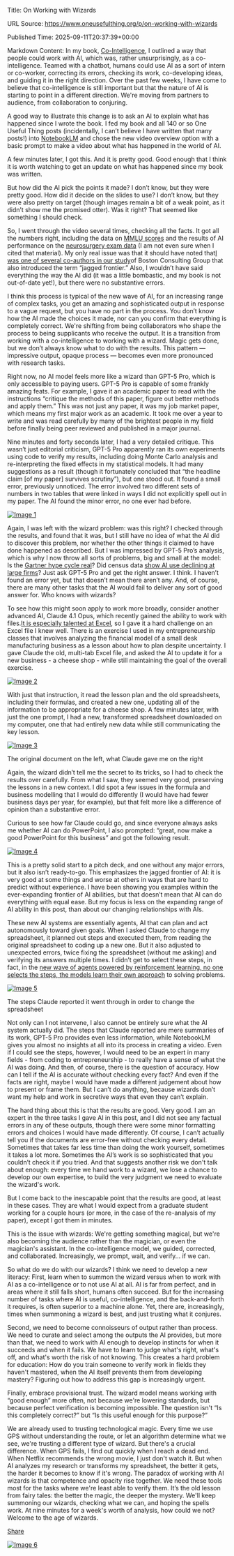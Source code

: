 Title: On Working with Wizards

URL Source: https://www.oneusefulthing.org/p/on-working-with-wizards

Published Time: 2025-09-11T20:37:39+00:00

Markdown Content:
In my book, [Co-Intelligence](https://a.co/d/cPsM4Ql), I outlined a way that people could work with AI, which was, rather unsurprisingly, as a co-intelligence. Teamed with a chatbot, humans could use AI as a sort of intern or co-worker, correcting its errors, checking its work, co-developing ideas, and guiding it in the right direction. Over the past few weeks, I have come to believe that co-intelligence is still important but that the nature of AI is starting to point in a different direction. We're moving from partners to audience, from collaboration to conjuring.

A good way to illustrate this change is to ask an AI to explain what has happened since I wrote the book. I fed my book and all 140 or so One Useful Thing posts (incidentally, I can’t believe I have written that many posts!) into [NotebookLM](https://notebooklm.google.com/) and chose the new video overview option with a basic prompt to make a video about what has happened in the world of AI.

A few minutes later, I got this. And it is pretty good. Good enough that I think it is worth watching to get an update on what has happened since my book was written.

But how did the AI pick the points it made? I don’t know, but they were pretty good. How did it decide on the slides to use? I don’t know, but they were also pretty on target (though images remain a bit of a weak point, as it didn’t show me the promised otter). Was it right? That seemed like something I should check.

So, I went through the video several times, checking all the facts. It got all the numbers right, including the data on [MMLU scores](https://openai.com/index/learning-to-reason-with-llms/) and the results of AI performance on the [neurosurgery exam data](https://www.medrxiv.org/content/10.1101/2023.04.06.23288265v1) (I am not even sure when I cited that material). My only real issue was that it should have noted that[I was one of several co-authors in our study](https://papers.ssrn.com/sol3/papers.cfm?abstract_id=4573321)of Boston Consulting Group that also introduced the term “jagged frontier.” Also, I wouldn’t have said everything the way the AI did (it was a little bombastic, and my book is not out-of-date yet!), but there were no substantive errors.

I think this process is typical of the new wave of AI, for an increasing range of complex tasks, you get an amazing and sophisticated output in response to a vague request, but you have no part in the process. You don’t know how the AI made the choices it made, nor can you confirm that everything is completely correct. We're shifting from being collaborators who shape the process to being supplicants who receive the output. It is a transition from working with a co-intelligence to working with a wizard. Magic gets done, but we don’t always know what to do with the results. This pattern — impressive output, opaque process — becomes even more pronounced with research tasks.

Right now, no AI model feels more like a wizard than GPT-5 Pro, which is only accessible to paying users. GPT-5 Pro is capable of some frankly amazing feats. For example, I gave it an academic paper to read with the instructions “critique the methods of this paper, figure out better methods and apply them.” This was not just any paper, it was my job market paper, which means my first major work as an academic. It took me over a year to write and was read carefully by many of the brightest people in my field before finally being peer reviewed and published in a major journal.

Nine minutes and forty seconds later, I had a very detailed critique. This wasn’t just editorial criticism, GPT-5 Pro apparently ran its own experiments using code to verify my results, including doing Monte Carlo analysis and re-interpreting the fixed effects in my statistical models. It had many suggestions as a result (though it fortunately concluded that “the headline claim [of my paper] survives scrutiny”), but one stood out. It found a small error, previously unnoticed. The error involved two different sets of numbers in two tables that were linked in ways I did not explicitly spell out in my paper. The AI found the minor error, no one ever had before.

[![Image 1](https://substackcdn.com/image/fetch/$s_!iDvt!,w_1456,c_limit,f_auto,q_auto:good,fl_progressive:steep/https%3A%2F%2Fsubstack-post-media.s3.amazonaws.com%2Fpublic%2Fimages%2Fd80aac82-5e8b-4c7d-84d3-c8d34f7821c8_831x932.png)](https://substackcdn.com/image/fetch/$s_!iDvt!,f_auto,q_auto:good,fl_progressive:steep/https%3A%2F%2Fsubstack-post-media.s3.amazonaws.com%2Fpublic%2Fimages%2Fd80aac82-5e8b-4c7d-84d3-c8d34f7821c8_831x932.png)

Again, I was left with the wizard problem: was this right? I checked through the results, and found that it was, but I still have no idea of what the AI did to discover this problem, nor whether the other things it claimed to have done happened as described. But I was impressed by GPT-5 Pro’s analysis, which is why I now throw all sorts of problems, big and small at the model: Is the [Gartner hype cycle real](https://x.com/emollick/status/1964932143710380398)? Did census data [show AI use declining at large firms](https://x.com/emollick/status/1965440611282288707)? Just ask GPT-5 Pro and get the right answer. I think. I haven’t found an error yet, but that doesn’t mean there aren’t any. And, of course, there are many other tasks that the AI would fail to deliver any sort of good answer for. Who knows with wizards?

To see how this might soon apply to work more broadly, consider another advanced AI, Claude 4.1 Opus, which recently gained the ability to work with files.[It is especially talented at Excel](https://x.com/emollick/status/1965608685297922315), so I gave it a hard challenge on an Excel file I knew well. There is an exercise I used in my entrepreneurship classes that involves analyzing the financial model of a small desk manufacturing business as a lesson about how to plan despite uncertainty. I gave Claude the old, multi-tab Excel file, and asked the AI to update it for a new business - a cheese shop - while still maintaining the goal of the overall exercise.

[![Image 2](https://substackcdn.com/image/fetch/$s_!AZG7!,w_1456,c_limit,f_auto,q_auto:good,fl_progressive:steep/https%3A%2F%2Fsubstack-post-media.s3.amazonaws.com%2Fpublic%2Fimages%2F4deccb99-02ff-4b14-a0e8-1e9858c9b816_843x477.png)](https://substackcdn.com/image/fetch/$s_!AZG7!,f_auto,q_auto:good,fl_progressive:steep/https%3A%2F%2Fsubstack-post-media.s3.amazonaws.com%2Fpublic%2Fimages%2F4deccb99-02ff-4b14-a0e8-1e9858c9b816_843x477.png)

With just that instruction, it read the lesson plan and the old spreadsheets, including their formulas, and created a new one, updating all of the information to be appropriate for a cheese shop. A few minutes later, with just the one prompt, I had a new, transformed spreadsheet downloaded on my computer, one that had entirely new data while still communicating the key lesson.

[![Image 3](https://substackcdn.com/image/fetch/$s_!V_aY!,w_1456,c_limit,f_auto,q_auto:good,fl_progressive:steep/https%3A%2F%2Fsubstack-post-media.s3.amazonaws.com%2Fpublic%2Fimages%2F295ee922-faee-4f17-85f8-6b5628f62b28_2497x1968.png)](https://substackcdn.com/image/fetch/$s_!V_aY!,f_auto,q_auto:good,fl_progressive:steep/https%3A%2F%2Fsubstack-post-media.s3.amazonaws.com%2Fpublic%2Fimages%2F295ee922-faee-4f17-85f8-6b5628f62b28_2497x1968.png)

The original document on the left, what Claude gave me on the right

Again, the wizard didn’t tell me the secret to its tricks, so I had to check the results over carefully. From what I saw, they seemed very good, preserving the lessons in a new context. I did spot a few issues in the formula and business modelling that I would do differently (I would have had fewer business days per year, for example), but that felt more like a difference of opinion than a substantive error.

Curious to see how far Claude could go, and since everyone always asks me whether AI can do PowerPoint, I also prompted: “great, now make a good PowerPoint for this business” and got the following result.

[![Image 4](https://substackcdn.com/image/fetch/$s_!BmJ9!,w_1456,c_limit,f_auto,q_auto:good,fl_progressive:steep/https%3A%2F%2Fsubstack-post-media.s3.amazonaws.com%2Fpublic%2Fimages%2Ff86b03bd-e9d2-4b06-97ef-e2909dc7e18d_1927x943.png)](https://substackcdn.com/image/fetch/$s_!BmJ9!,f_auto,q_auto:good,fl_progressive:steep/https%3A%2F%2Fsubstack-post-media.s3.amazonaws.com%2Fpublic%2Fimages%2Ff86b03bd-e9d2-4b06-97ef-e2909dc7e18d_1927x943.png)

This is a pretty solid start to a pitch deck, and one without any major errors, but it also isn’t ready-to-go. This emphasizes the jagged frontier of AI: it is very good at some things and worse at others in ways that are hard to predict without experience. I have been showing you examples within the ever-expanding frontier of AI abilities, but that doesn’t mean that AI can do everything with equal ease. But my focus is less on the expanding range of AI ability in this post, than about our changing relationships with AIs.

These new AI systems are essentially agents, AI that can plan and act autonomously toward given goals. When I asked Claude to change my spreadsheet, it planned out steps and executed them, from reading the original spreadsheet to coding up a new one. But it also adjusted to unexpected errors, twice fixing the spreadsheet (without me asking) and verifying its answers multiple times. I didn’t get to select these steps, in fact, in the [new wave of agents powered by reinforcement learning, no one selects the steps, the models learn their own approach](https://www.oneusefulthing.org/p/the-bitter-lesson-versus-the-garbage) to solving problems.

[![Image 5](https://substackcdn.com/image/fetch/$s_!B3Z0!,w_1456,c_limit,f_auto,q_auto:good,fl_progressive:steep/https%3A%2F%2Fsubstack-post-media.s3.amazonaws.com%2Fpublic%2Fimages%2Fd3d41b8f-9c46-420e-9f1f-02b64074a690_1451x610.png)](https://substackcdn.com/image/fetch/$s_!B3Z0!,f_auto,q_auto:good,fl_progressive:steep/https%3A%2F%2Fsubstack-post-media.s3.amazonaws.com%2Fpublic%2Fimages%2Fd3d41b8f-9c46-420e-9f1f-02b64074a690_1451x610.png)

The steps Claude reported it went through in order to change the spreadsheet

Not only can I not intervene, I also cannot be entirely sure what the AI system actually did. The steps that Claude reported are mere summaries of its work, GPT-5 Pro provides even less information, while NotebookLM gives you almost no insights at all into its process in creating a video. Even if I could see the steps, however, I would need to be an expert in many fields - from coding to entrepreneurship - to really have a sense of what the AI was doing. And then, of course, there is the question of accuracy. How can I tell if the AI is accurate without checking every fact? And even if the facts are right, maybe I would have made a different judgement about how to present or frame them. But I can’t do anything, because wizards don’t want my help and work in secretive ways that even they can’t explain.

The hard thing about this is that the results are good. Very good. I am an expert in the three tasks I gave AI in this post, and I did not see any factual errors in any of these outputs, though there were some minor formatting errors and choices I would have made differently. Of course, I can’t actually tell you if the documents are error-free without checking every detail. Sometimes that takes far less time than doing the work yourself, sometimes it takes a lot more. Sometimes the AI’s work is so sophisticated that you couldn’t check it if you tried. And that suggests another risk we don't talk about enough: every time we hand work to a wizard, we lose a chance to develop our own expertise, to build the very judgment we need to evaluate the wizard's work.

But I come back to the inescapable point that the results are good, at least in these cases. They are what I would expect from a graduate student working for a couple hours (or more, in the case of the re-analysis of my paper), except I got them in minutes.

This is the issue with wizards: We're getting something magical, but we're also becoming the audience rather than the magician, or even the magician's assistant. In the co-intelligence model, we guided, corrected, and collaborated. Increasingly, we prompt, wait, and verify… if we can.

So what do we do with our wizards? I think we need to develop a new literacy: First, learn when to summon the wizard versus when to work with AI as a co-intelligence or to not use AI at all. AI is far from perfect, and in areas where it still falls short, humans often succeed. But for the increasing number of tasks where AI is useful, co-intelligence, and the back-and-forth it requires, is often superior to a machine alone. Yet, there are, increasingly, times when summoning a wizard is best, and just trusting what it conjures.

Second, we need to become connoisseurs of output rather than process. We need to curate and select among the outputs the AI provides, but more than that, we need to work with AI enough to develop instincts for when it succeeds and when it fails. We have to learn to judge what's right, what's off, and what's worth the risk of not knowing. This creates a hard problem for education: How do you train someone to verify work in fields they haven't mastered, when the AI itself prevents them from developing mastery? Figuring out how to address this gap is increasingly urgent.

Finally, embrace provisional trust. The wizard model means working with “good enough” more often, not because we're lowering standards, but because perfect verification is becoming impossible. The question isn't “Is this completely correct?” but “Is this useful enough for this purpose?”

We are already used to trusting technological magic. Every time we use GPS without understanding the route, or let an algorithm determine what we see, we're trusting a different type of wizard. But there's a crucial difference. When GPS fails, I find out quickly when I reach a dead end. When Netflix recommends the wrong movie, I just don't watch it. But when AI analyzes my research or transforms my spreadsheet, the better it gets, the harder it becomes to know if it's wrong. The paradox of working with AI wizards is that competence and opacity rise together. We need these tools most for the tasks where we're least able to verify them. It’s the old lesson from fairy tales: the better the magic, the deeper the mystery. We'll keep summoning our wizards, checking what we can, and hoping the spells work. At nine minutes for a week's worth of analysis, how could we not? Welcome to the age of wizards.

[Share](https://www.oneusefulthing.org/p/on-working-with-wizards?utm_source=substack&utm_medium=email&utm_content=share&action=share)

[![Image 6](https://substackcdn.com/image/fetch/$s_!_7Xu!,w_1456,c_limit,f_auto,q_auto:good,fl_progressive:steep/https%3A%2F%2Fsubstack-post-media.s3.amazonaws.com%2Fpublic%2Fimages%2Ffd787c39-049e-40b0-8e6e-d0938a977c96_1376x864.png)](https://substackcdn.com/image/fetch/$s_!_7Xu!,f_auto,q_auto:good,fl_progressive:steep/https%3A%2F%2Fsubstack-post-media.s3.amazonaws.com%2Fpublic%2Fimages%2Ffd787c39-049e-40b0-8e6e-d0938a977c96_1376x864.png)